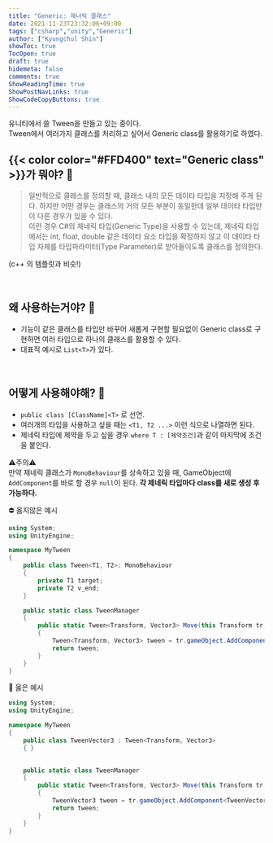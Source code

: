 ```yaml
---
title: "Generic: 제너릭 클래스"
date: 2021-11-23T23:32:06+09:00
tags: ["csharp","unity","Generic"]
author: ["Kyungchul Shin"]
showToc: true
TocOpen: true
draft: true
hidemeta: false
comments: true
ShowReadingTime: true
ShowPostNavLinks: true
ShowCodeCopyButtons: true
---
```

유니티에서 쓸 Tween을 만들고 있는 중이다.<br>
Tween에서 여러가지 클래스를 처리하고 싶어서 Generic class를 활용하기로 하였다.

## {{< color color="#FFD400" text="Generic class" >}}가 뭐야? 🧐

>일반적으로 클래스를 정의할 때, 클래스 내의 모든 데이타 타입을 지정해 주게 된다. 하지만 어떤 경우는 클래스의 거의 모든 부분이 동일한데 일부 데이타 타입만이 다른 경우가 있을 수 있다.<br>
이런 경우 C#의 제네릭 타입(Generic Type)을 사용할 수 있는데, 제네릭 타입에서는 int, float, double 같은 데이타 요소 타입을 확정하지 않고 이 데이타 타입 자체를 타입파라미터(Type Parameter)로 받아들이도록 클래스를 정의한다. 

(c++ 의 템플릿과 비슷!)



<br>

## 왜 사용하는거야? 🧐

- 기능이 같은 클래스를 타입만 바꾸어 새롭게 구현할 필요없이 Generic class로 구현하면 여러 타입으로 하나의 클래스를 활용할 수 있다.  
- 대표적 예시로 `List<T>`가 있다. 


<br>

## 어떻게 사용해야해? 🧐
- `public class [ClassName]<T>` 로 선언.
- 여러개의 타입을 사용하고 싶을 때는 `<T1, T2 ...>` 이런 식으로 나열하면 된다.
- 제네릭 타입에 제약을 두고 싶을 경우 `where T : [제약조건]`과 같이 마지막에 조건을 붙인다.<br>

 ⚠️주의⚠️ <br>만약 제네릭 클래스가 `MonoBehaviour`를 상속하고 있을 때, GameObject에 `AddComponent`를 바로 할 경우 `null`이 된다. **각 제네릭 타입마다 class를 새로 생성 후 가능하다.**

 ⛔ 옳지않은 예시
```csharp
using System;
using UnityEngine;

namespace MyTween
{
    public class Tween<T1, T2>: MonoBehaviour
    {
        private T1 target;
        private T2 v_end;
    }

    public static class TweenManager 
    {
        public static Tween<Transform, Vector3> Move(this Transform tr, Vector3 to, float duration)
        {
            Tween<Transform, Vector3> tween = tr.gameObject.AddComponent<Tween<Transform, Vector3>>();//null 반환!!
            return tween;
        }
    }
}
```
💚 옳은 예시
```csharp
using System;
using UnityEngine;

namespace MyTween
{
    public class TweenVector3 : Tween<Transform, Vector3>
    { }

   
    public static class TweenManager 
    {
        public static Tween<Transform, Vector3> Move(this Transform tr, Vector3 to, float duration)
        {
            TweenVector3 tween = tr.gameObject.AddComponent<TweenVector3>();//성공적인 반환!!
            return tween;
        }
    }
}

```
